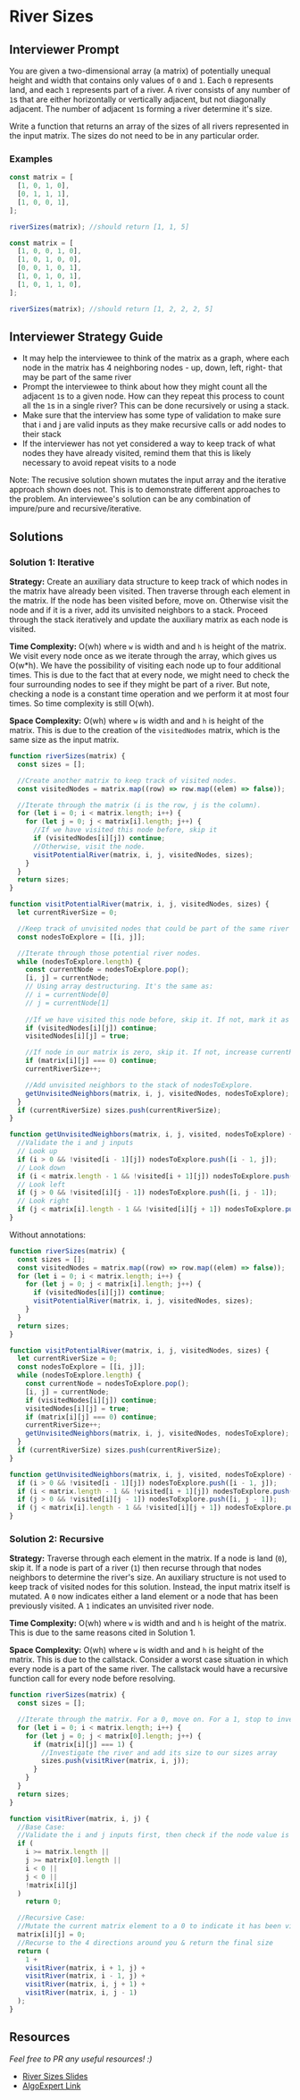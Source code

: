 # River Sizes

## Interviewer Prompt

You are given a two-dimensional array (a matrix) of potentially unequal height and width that contains only values of `0` and `1`. Each `0` represents land, and each `1` represents part of a river. A river consists of any number of `1`s that are either horizontally or vertically adjacent, but not diagonally adjacent. The number of adjacent `1`s forming a river determine it's size.

Write a function that returns an array of the sizes of all rivers represented in the input matrix. The sizes do not need to be in any particular order.

### Examples

```javascript
const matrix = [
  [1, 0, 1, 0],
  [0, 1, 1, 1],
  [1, 0, 0, 1],
];

riverSizes(matrix); //should return [1, 1, 5]
```

```javascript
const matrix = [
  [1, 0, 0, 1, 0],
  [1, 0, 1, 0, 0],
  [0, 0, 1, 0, 1],
  [1, 0, 1, 0, 1],
  [1, 0, 1, 1, 0],
];

riverSizes(matrix); //should return [1, 2, 2, 2, 5]
```

## Interviewer Strategy Guide

- It may help the interviewee to think of the matrix as a graph, where each node in the matrix has 4 neighboring nodes - up, down, left, right- that may be part of the same river
- Prompt the interviewee to think about how they might count all the adjacent `1`s to a given node. How can they repeat this process to count all the `1`s in a single river? This can be done recursively or using a stack.
- Make sure that the interview has some type of validation to make sure that i and j are valid inputs as they make recursive calls or add nodes to their stack
- If the interviewer has not yet considered a way to keep track of what nodes they have already visited, remind them that this is likely necessary to avoid repeat visits to a node

Note: The recusive solution shown mutates the input array and the iterative approach shown does not. This is to demonstrate different approaches to the problem. An interviewee's solution can be any combination of impure/pure and recursive/iterative.

## Solutions

### Solution 1: Iterative

**Strategy:**
Create an auxiliary data structure to keep track of which nodes in the matrix have already been visited. Then traverse through each element in the matrix. If the node has been visited before, move on. Otherwise visit the node and if it is a river, add its unvisited neighbors to a stack. Proceed through the stack iteratively and update the auxiliary matrix as each node is visited.

**Time Complexity:**
O(wh) where `w` is width and and `h` is height of the matrix. We visit every node once as we iterate through the array, which gives us O(w\*h). We have the possibility of visiting each node up to four additional times. This is due to the fact that at every node, we might need to check the four surrounding nodes to see if they might be part of a river. But note, checking a node is a constant time operation and we perform it at most four times. So time complexity is still O(wh).

**Space Complexity:**
O(wh) where `w` is width and and `h` is height of the matrix. This is due to the creation of the `visitedNodes` matrix, which is the same size as the input matrix.

```javascript
function riverSizes(matrix) {
  const sizes = [];

  //Create another matrix to keep track of visited nodes.
  const visitedNodes = matrix.map((row) => row.map((elem) => false));

  //Iterate through the matrix (i is the row, j is the column).
  for (let i = 0; i < matrix.length; i++) {
    for (let j = 0; j < matrix[i].length; j++) {
      //If we have visited this node before, skip it
      if (visitedNodes[i][j]) continue;
      //Otherwise, visit the node.
      visitPotentialRiver(matrix, i, j, visitedNodes, sizes);
    }
  }
  return sizes;
}

function visitPotentialRiver(matrix, i, j, visitedNodes, sizes) {
  let currentRiverSize = 0;

  //Keep track of unvisited nodes that could be part of the same river we are investigating
  const nodesToExplore = [[i, j]];

  //Iterate through those potential river nodes.
  while (nodesToExplore.length) {
    const currentNode = nodesToExplore.pop();
    [i, j] = currentNode;
    // Using array destructuring. It's the same as:
    // i = currentNode[0]
    // j = currentNode[1]
    
    //If we have visited this node before, skip it. If not, mark it as visited.
    if (visitedNodes[i][j]) continue;
    visitedNodes[i][j] = true;

    //If node in our matrix is zero, skip it. If not, increase currentRiverSize.
    if (matrix[i][j] === 0) continue;
    currentRiverSize++;

    //Add unvisited neighbors to the stack of nodesToExplore.
    getUnvisitedNeighbors(matrix, i, j, visitedNodes, nodesToExplore);
  }
  if (currentRiverSize) sizes.push(currentRiverSize);
}

function getUnvisitedNeighbors(matrix, i, j, visited, nodesToExplore) {
  //Validate the i and j inputs
  // Look up
  if (i > 0 && !visited[i - 1][j]) nodesToExplore.push([i - 1, j]);
  // Look down
  if (i < matrix.length - 1 && !visited[i + 1][j]) nodesToExplore.push([i + 1, j]);
  // Look left
  if (j > 0 && !visited[i][j - 1]) nodesToExplore.push([i, j - 1]);
  // Look right
  if (j < matrix[i].length - 1 && !visited[i][j + 1]) nodesToExplore.push([i, j + 1]);
}

```
Without annotations: 
```javascript
function riverSizes(matrix) {
  const sizes = [];
  const visitedNodes = matrix.map((row) => row.map((elem) => false));
  for (let i = 0; i < matrix.length; i++) {
    for (let j = 0; j < matrix[i].length; j++) {
      if (visitedNodes[i][j]) continue;
      visitPotentialRiver(matrix, i, j, visitedNodes, sizes);
    }
  }
  return sizes;
}

function visitPotentialRiver(matrix, i, j, visitedNodes, sizes) {
  let currentRiverSize = 0;
  const nodesToExplore = [[i, j]];
  while (nodesToExplore.length) {
    const currentNode = nodesToExplore.pop();
    [i, j] = currentNode;
    if (visitedNodes[i][j]) continue;
    visitedNodes[i][j] = true;
    if (matrix[i][j] === 0) continue;
    currentRiverSize++;
    getUnvisitedNeighbors(matrix, i, j, visitedNodes, nodesToExplore);
  }
  if (currentRiverSize) sizes.push(currentRiverSize);
}

function getUnvisitedNeighbors(matrix, i, j, visited, nodesToExplore) {
  if (i > 0 && !visited[i - 1][j]) nodesToExplore.push([i - 1, j]);
  if (i < matrix.length - 1 && !visited[i + 1][j]) nodesToExplore.push([i + 1, j]);
  if (j > 0 && !visited[i][j - 1]) nodesToExplore.push([i, j - 1]);
  if (j < matrix[i].length - 1 && !visited[i][j + 1]) nodesToExplore.push([i, j + 1]);
}
```

### Solution 2: Recursive

**Strategy:**
Traverse through each element in the matrix. If a node is land (`0`), skip it. If a node is part of a river (`1`) then recurse through that nodes neighbors to determine the river's size. An auxiliary structure is not used to keep track of visited nodes for this solution. Instead, the input matrix itself is mutated. A `0` now indicates either a land element or a node that has been previously visited. A `1` indicates an unvisited river node.

**Time Complexity:**
O(wh) where `w` is width and and `h` is height of the matrix. This is due to the same reasons cited in Solution 1.

**Space Complexity:**
O(wh) where `w` is width and and `h` is height of the matrix. This is due to the callstack. Consider a worst case situation in which every node is a part of the same river. The callstack would have a recursive function call for every node before resolving.

```javascript
function riverSizes(matrix) {
  const sizes = [];

  //Iterate through the matrix. For a 0, move on. For a 1, stop to investigate.
  for (let i = 0; i < matrix.length; i++) {
    for (let j = 0; j < matrix[0].length; j++) {
      if (matrix[i][j] === 1) {
        //Investigate the river and add its size to our sizes array
        sizes.push(visitRiver(matrix, i, j));
      }
    }
  }
  return sizes;
}

function visitRiver(matrix, i, j) {
  //Base Case:
  //Validate the i and j inputs first, then check if the node value is 0
  if (
    i >= matrix.length ||
    j >= matrix[0].length ||
    i < 0 ||
    j < 0 ||
    !matrix[i][j]
  )
    return 0;

  //Recursive Case:
  //Mutate the current matrix element to a 0 to indicate it has been visisted
  matrix[i][j] = 0;
  //Recurse to the 4 directions around you & return the final size
  return (
    1 +
    visitRiver(matrix, i + 1, j) +
    visitRiver(matrix, i - 1, j) +
    visitRiver(matrix, i, j + 1) +
    visitRiver(matrix, i, j - 1)
  );
}
```

## Resources

_Feel free to PR any useful resources! :)_

- [River Sizes Slides](https://docs.google.com/presentation/d/1r-4o00sTXcnuW9mUrCYYAml6wPk1UAzj5ubIo715sro/edit?usp=sharing)
- [AlgoExpert Link](https://www.algoexpert.io/questions/River%20Sizes)